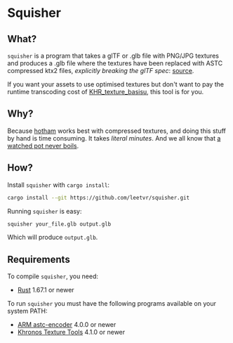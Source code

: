 # Squisher

## What?
`squisher` is a program that takes a glTF or .glb file with PNG/JPG textures and produces a .glb file where the textures have been replaced with ASTC compressed ktx2 files, *explicitly breaking the glTF spec*: [source](https://www.khronos.org/registry/glTF/specs/2.0/glTF-2.0.html#_image_mimetype).

If you want your assets to use optimised textures but don't want to pay the runtime transcoding cost of [KHR_texture_basisu](https://github.com/KhronosGroup/glTF/blob/main/extensions/2.0/Khronos/KHR_texture_basisu/README.md), this tool is for you.

## Why?
Because [hotham](https://github.com/leetvr/hotham) works best with compressed textures, and doing this stuff by hand is time consuming. It takes *literal minutes*. And we all know that [a watched pot never boils](https://www.youtube.com/watch?v=eTFBxp0VW9M).

## How?
Install `squisher` with `cargo install`:

```bash
cargo install --git https://github.com/leetvr/squisher.git
```

Running `squisher` is easy:

````bash
squisher your_file.glb output.glb
````

Which will produce `output.glb`.

## Requirements
To compile `squisher`, you need:
- [Rust](https://rustup.rs/) 1.67.1 or newer

To run `squisher` you must have the following programs available on your system PATH:
- [ARM astc-encoder](https://github.com/ARM-software/astc-encoder) 4.0.0 or newer
- [Khronos Texture Tools](https://github.khronos.org/KTX-Software/ktxtools) 4.1.0 or newer
